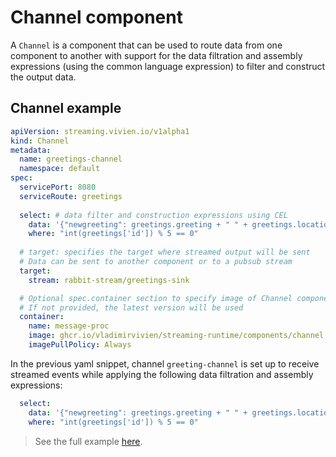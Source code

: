 # Channel component

A `Channel` is a component that can be used to route data from one component to another with support for
the data filtration and assembly expressions (using the common language expression) to filter and construct the output data.

## Channel example

```yaml
apiVersion: streaming.vivien.io/v1alpha1
kind: Channel
metadata:
  name: greetings-channel
  namespace: default
spec:
  servicePort: 8080
  serviceRoute: greetings
  
  select: # data filter and construction expressions using CEL
    data: '{"newgreeting": greetings.greeting + " " + greetings.location + "!"}'
    where: "int(greetings['id']) % 5 == 0"
    
  # target: specifies the target where streamed output will be sent
  # Data can be sent to another component or to a pubsub stream    
  target:
    stream: rabbit-stream/greetings-sink

  # Optional spec.container section to specify image of Channel component
  # If not provided, the latest version will be used
  container:
    name: message-proc
    image: ghcr.io/vladimirvivien/streaming-runtime/components/channel:latest
    imagePullPolicy: Always
```

In the previous yaml snippet, channel `greeting-channel` is set up to receive streamed events while applying
the following data filtration and assembly expressions:

```yaml
  select: 
    data: '{"newgreeting": greetings.greeting + " " + greetings.location + "!"}'
    where: "int(greetings['id']) % 5 == 0"

```

> See the full example  [here](../examples/channel).